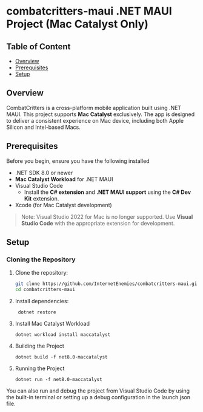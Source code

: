 # combatcritters-maui .NET MAUI Project (Mac Catalyst Only)

## Table of Content

- [Overview](#overview)
- [Prerequisites](#prerequisites)
- [Setup](#setup)

## Overview

CombatCritters is a cross-platform mobile application built using .NET MAUI. This project supports **Mac Catalyst** exclusively. The app is designed to deliver a consistent experience on Mac device, including both Apple Silicon and Intel-based Macs.

## Prerequisites

Before you begin, ensure you have the following installed

- .NET SDK 8.0 or newer
- **Mac Catalyst Workload** for .NET MAUI
- Visual Studio Code
  - Install the **C# extension** and **.NET MAUI support** using the **C# Dev Kit** extension.
- Xcode (for Mac Catalyst development)

> Note: Visual Studio 2022 for Mac is no longer supported. Use **Visual Studio Code** with the appropriate extension for development.

## Setup

### Cloning the Repository

1. Clone the repository:
   ```bash
   git clone https://github.com/InternetEnemies/combatcritters-maui.git
   cd combatcritters-maui
   ```
2. Install dependencies:

   ```
    dotnet restore
   ```

3. Install Mac Catalyst Workload

   ```
   dotnet workload install maccatalyst
   ```

4. Building the Project

   ```
   dotnet build -f net8.0-maccatalyst
   ```

5. Running the Project
   ```
   dotnet run -f net8.0-maccatalyst
   ```

You can also run and debug the project from Visual Studio Code by using the built-in terminal or setting up a debug configuration in the launch.json file.
